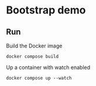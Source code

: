 # Bootstrap demo

## Run

Build the Docker image

```shell
docker compose build
```

Up a container with watch enabled

```shell
docker compose up --watch
```
